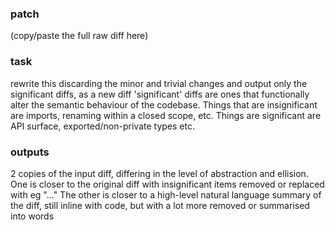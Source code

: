 ### patch
(copy/paste the full raw diff here)

### task

rewrite this discarding the minor and trivial changes and output only the significant diffs, as a new diff
'significant' diffs are ones that functionally alter the semantic behaviour of the codebase. Things that are insignificant are imports, renaming within a closed scope, etc. Things are significant are API surface, exported/non-private types etc.

### outputs

2 copies of the input diff, differing in the level of abstraction and ellision.
One is closer to the original diff with insignificant items removed or replaced with eg "..."
The other is closer to a high-level natural language summary of the diff, still inline with code, but with a lot more removed or summarised into words


